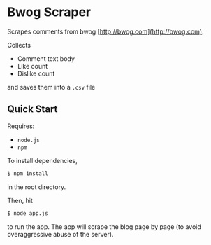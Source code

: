 # Bwog Scraper

Scrapes comments from bwog [http://bwog.com](http://bwog.com).

Collects

- Comment text body
- Like count
- Dislike count

and saves them into a `.csv` file

## Quick Start

Requires:

- `node.js`
- `npm`

To install dependencies,

```bash
$ npm install
```

in the root directory.

Then, hit

```bash
$ node app.js
```

to run the app. The app will scrape the blog page by page (to avoid
overaggressive abuse of the server). 
